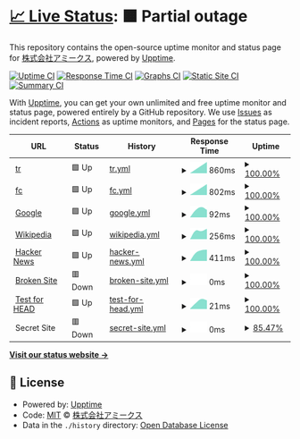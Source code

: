 # [📈 Live Status](https://amicus-1981.github.io/upptime): <!--live status--> **🟧 Partial outage**

This repository contains the open-source uptime monitor and status page for [株式会社アミークス](https://amicus-1981.github.io/upptime), powered by [Upptime](https://github.com/upptime/upptime).

[![Uptime CI](https://github.com/amicus-1981/upptime/workflows/Uptime%20CI/badge.svg)](https://github.com/upptime/upptime/actions?query=workflow%3A%22Uptime+CI%22)
[![Response Time CI](https://github.com/amicus-1981/upptime/workflows/Response%20Time%20CI/badge.svg)](https://github.com/upptime/upptime/actions?query=workflow%3A%22Response+Time+CI%22)
[![Graphs CI](https://github.com/amicus-1981/upptime/workflows/Graphs%20CI/badge.svg)](https://github.com/upptime/upptime/actions?query=workflow%3A%22Graphs+CI%22)
[![Static Site CI](https://github.com/amicus-1981/upptime/workflows/Static%20Site%20CI/badge.svg)](https://github.com/upptime/upptime/actions?query=workflow%3A%22Static+Site+CI%22)
[![Summary CI](https://github.com/amicus-1981/upptime/workflows/Summary%20CI/badge.svg)](https://github.com/upptime/upptime/actions?query=workflow%3A%22Summary+CI%22)

With [Upptime](https://upptime.js.org), you can get your own unlimited and free uptime monitor and status page, powered entirely by a GitHub repository. We use [Issues](https://github.com/amicus-1981/upptime/issues) as incident reports, [Actions](https://github.com/amicus-1981/upptime/actions) as uptime monitors, and [Pages](https://amicus-1981.github.io/upptime) for the status page.

<!--start: status pages-->
<!-- This summary is generated by Upptime (https://github.com/upptime/upptime) -->
<!-- Do not edit this manually, your changes will be overwritten -->
<!-- prettier-ignore -->
| URL | Status | History | Response Time | Uptime |
| --- | ------ | ------- | ------------- | ------ |
| <img alt="" src="https://favicons.githubusercontent.com/tr.ts1.biz" height="13"> [tr](https://tr.ts1.biz) | 🟩 Up | [tr.yml](https://github.com/amicus-1981/upptime/commits/master/history/tr.yml) | <details><summary><img alt="Response time graph" src="./graphs/tr/response-time-week.png" height="20"> 860ms</summary><br><a href="https://amicus-1981.github.io/upptime/history/tr"><img alt="Response time 860" src="https://img.shields.io/endpoint?url=https%3A%2F%2Fraw.githubusercontent.com%2Famicus-1981%2Fupptime%2Fmaster%2Fapi%2Ftr%2Fresponse-time.json"></a><br><a href="https://amicus-1981.github.io/upptime/history/tr"><img alt="24-hour response time 860" src="https://img.shields.io/endpoint?url=https%3A%2F%2Fraw.githubusercontent.com%2Famicus-1981%2Fupptime%2Fmaster%2Fapi%2Ftr%2Fresponse-time-day.json"></a><br><a href="https://amicus-1981.github.io/upptime/history/tr"><img alt="7-day response time 860" src="https://img.shields.io/endpoint?url=https%3A%2F%2Fraw.githubusercontent.com%2Famicus-1981%2Fupptime%2Fmaster%2Fapi%2Ftr%2Fresponse-time-week.json"></a><br><a href="https://amicus-1981.github.io/upptime/history/tr"><img alt="30-day response time 860" src="https://img.shields.io/endpoint?url=https%3A%2F%2Fraw.githubusercontent.com%2Famicus-1981%2Fupptime%2Fmaster%2Fapi%2Ftr%2Fresponse-time-month.json"></a><br><a href="https://amicus-1981.github.io/upptime/history/tr"><img alt="1-year response time 860" src="https://img.shields.io/endpoint?url=https%3A%2F%2Fraw.githubusercontent.com%2Famicus-1981%2Fupptime%2Fmaster%2Fapi%2Ftr%2Fresponse-time-year.json"></a></details> | <details><summary><a href="https://amicus-1981.github.io/upptime/history/tr">100.00%</a></summary><a href="https://amicus-1981.github.io/upptime/history/tr"><img alt="All-time uptime 100.00%" src="https://img.shields.io/endpoint?url=https%3A%2F%2Fraw.githubusercontent.com%2Famicus-1981%2Fupptime%2Fmaster%2Fapi%2Ftr%2Fuptime.json"></a><br><a href="https://amicus-1981.github.io/upptime/history/tr"><img alt="24-hour uptime 100.00%" src="https://img.shields.io/endpoint?url=https%3A%2F%2Fraw.githubusercontent.com%2Famicus-1981%2Fupptime%2Fmaster%2Fapi%2Ftr%2Fuptime-day.json"></a><br><a href="https://amicus-1981.github.io/upptime/history/tr"><img alt="7-day uptime 100.00%" src="https://img.shields.io/endpoint?url=https%3A%2F%2Fraw.githubusercontent.com%2Famicus-1981%2Fupptime%2Fmaster%2Fapi%2Ftr%2Fuptime-week.json"></a><br><a href="https://amicus-1981.github.io/upptime/history/tr"><img alt="30-day uptime 100.00%" src="https://img.shields.io/endpoint?url=https%3A%2F%2Fraw.githubusercontent.com%2Famicus-1981%2Fupptime%2Fmaster%2Fapi%2Ftr%2Fuptime-month.json"></a><br><a href="https://amicus-1981.github.io/upptime/history/tr"><img alt="1-year uptime 100.00%" src="https://img.shields.io/endpoint?url=https%3A%2F%2Fraw.githubusercontent.com%2Famicus-1981%2Fupptime%2Fmaster%2Fapi%2Ftr%2Fuptime-year.json"></a></details>
| <img alt="" src="https://favicons.githubusercontent.com/fc.ts1.biz" height="13"> [fc](https://fc.ts1.biz) | 🟩 Up | [fc.yml](https://github.com/amicus-1981/upptime/commits/master/history/fc.yml) | <details><summary><img alt="Response time graph" src="./graphs/fc/response-time-week.png" height="20"> 802ms</summary><br><a href="https://amicus-1981.github.io/upptime/history/fc"><img alt="Response time 802" src="https://img.shields.io/endpoint?url=https%3A%2F%2Fraw.githubusercontent.com%2Famicus-1981%2Fupptime%2Fmaster%2Fapi%2Ffc%2Fresponse-time.json"></a><br><a href="https://amicus-1981.github.io/upptime/history/fc"><img alt="24-hour response time 802" src="https://img.shields.io/endpoint?url=https%3A%2F%2Fraw.githubusercontent.com%2Famicus-1981%2Fupptime%2Fmaster%2Fapi%2Ffc%2Fresponse-time-day.json"></a><br><a href="https://amicus-1981.github.io/upptime/history/fc"><img alt="7-day response time 802" src="https://img.shields.io/endpoint?url=https%3A%2F%2Fraw.githubusercontent.com%2Famicus-1981%2Fupptime%2Fmaster%2Fapi%2Ffc%2Fresponse-time-week.json"></a><br><a href="https://amicus-1981.github.io/upptime/history/fc"><img alt="30-day response time 802" src="https://img.shields.io/endpoint?url=https%3A%2F%2Fraw.githubusercontent.com%2Famicus-1981%2Fupptime%2Fmaster%2Fapi%2Ffc%2Fresponse-time-month.json"></a><br><a href="https://amicus-1981.github.io/upptime/history/fc"><img alt="1-year response time 802" src="https://img.shields.io/endpoint?url=https%3A%2F%2Fraw.githubusercontent.com%2Famicus-1981%2Fupptime%2Fmaster%2Fapi%2Ffc%2Fresponse-time-year.json"></a></details> | <details><summary><a href="https://amicus-1981.github.io/upptime/history/fc">100.00%</a></summary><a href="https://amicus-1981.github.io/upptime/history/fc"><img alt="All-time uptime 100.00%" src="https://img.shields.io/endpoint?url=https%3A%2F%2Fraw.githubusercontent.com%2Famicus-1981%2Fupptime%2Fmaster%2Fapi%2Ffc%2Fuptime.json"></a><br><a href="https://amicus-1981.github.io/upptime/history/fc"><img alt="24-hour uptime 100.00%" src="https://img.shields.io/endpoint?url=https%3A%2F%2Fraw.githubusercontent.com%2Famicus-1981%2Fupptime%2Fmaster%2Fapi%2Ffc%2Fuptime-day.json"></a><br><a href="https://amicus-1981.github.io/upptime/history/fc"><img alt="7-day uptime 100.00%" src="https://img.shields.io/endpoint?url=https%3A%2F%2Fraw.githubusercontent.com%2Famicus-1981%2Fupptime%2Fmaster%2Fapi%2Ffc%2Fuptime-week.json"></a><br><a href="https://amicus-1981.github.io/upptime/history/fc"><img alt="30-day uptime 100.00%" src="https://img.shields.io/endpoint?url=https%3A%2F%2Fraw.githubusercontent.com%2Famicus-1981%2Fupptime%2Fmaster%2Fapi%2Ffc%2Fuptime-month.json"></a><br><a href="https://amicus-1981.github.io/upptime/history/fc"><img alt="1-year uptime 100.00%" src="https://img.shields.io/endpoint?url=https%3A%2F%2Fraw.githubusercontent.com%2Famicus-1981%2Fupptime%2Fmaster%2Fapi%2Ffc%2Fuptime-year.json"></a></details>
| <img alt="" src="https://favicons.githubusercontent.com/www.google.com" height="13"> [Google](https://www.google.com) | 🟩 Up | [google.yml](https://github.com/amicus-1981/upptime/commits/master/history/google.yml) | <details><summary><img alt="Response time graph" src="./graphs/google/response-time-week.png" height="20"> 92ms</summary><br><a href="https://amicus-1981.github.io/upptime/history/google"><img alt="Response time 92" src="https://img.shields.io/endpoint?url=https%3A%2F%2Fraw.githubusercontent.com%2Famicus-1981%2Fupptime%2Fmaster%2Fapi%2Fgoogle%2Fresponse-time.json"></a><br><a href="https://amicus-1981.github.io/upptime/history/google"><img alt="24-hour response time 76" src="https://img.shields.io/endpoint?url=https%3A%2F%2Fraw.githubusercontent.com%2Famicus-1981%2Fupptime%2Fmaster%2Fapi%2Fgoogle%2Fresponse-time-day.json"></a><br><a href="https://amicus-1981.github.io/upptime/history/google"><img alt="7-day response time 92" src="https://img.shields.io/endpoint?url=https%3A%2F%2Fraw.githubusercontent.com%2Famicus-1981%2Fupptime%2Fmaster%2Fapi%2Fgoogle%2Fresponse-time-week.json"></a><br><a href="https://amicus-1981.github.io/upptime/history/google"><img alt="30-day response time 92" src="https://img.shields.io/endpoint?url=https%3A%2F%2Fraw.githubusercontent.com%2Famicus-1981%2Fupptime%2Fmaster%2Fapi%2Fgoogle%2Fresponse-time-month.json"></a><br><a href="https://amicus-1981.github.io/upptime/history/google"><img alt="1-year response time 92" src="https://img.shields.io/endpoint?url=https%3A%2F%2Fraw.githubusercontent.com%2Famicus-1981%2Fupptime%2Fmaster%2Fapi%2Fgoogle%2Fresponse-time-year.json"></a></details> | <details><summary><a href="https://amicus-1981.github.io/upptime/history/google">100.00%</a></summary><a href="https://amicus-1981.github.io/upptime/history/google"><img alt="All-time uptime 100.00%" src="https://img.shields.io/endpoint?url=https%3A%2F%2Fraw.githubusercontent.com%2Famicus-1981%2Fupptime%2Fmaster%2Fapi%2Fgoogle%2Fuptime.json"></a><br><a href="https://amicus-1981.github.io/upptime/history/google"><img alt="24-hour uptime 100.00%" src="https://img.shields.io/endpoint?url=https%3A%2F%2Fraw.githubusercontent.com%2Famicus-1981%2Fupptime%2Fmaster%2Fapi%2Fgoogle%2Fuptime-day.json"></a><br><a href="https://amicus-1981.github.io/upptime/history/google"><img alt="7-day uptime 100.00%" src="https://img.shields.io/endpoint?url=https%3A%2F%2Fraw.githubusercontent.com%2Famicus-1981%2Fupptime%2Fmaster%2Fapi%2Fgoogle%2Fuptime-week.json"></a><br><a href="https://amicus-1981.github.io/upptime/history/google"><img alt="30-day uptime 100.00%" src="https://img.shields.io/endpoint?url=https%3A%2F%2Fraw.githubusercontent.com%2Famicus-1981%2Fupptime%2Fmaster%2Fapi%2Fgoogle%2Fuptime-month.json"></a><br><a href="https://amicus-1981.github.io/upptime/history/google"><img alt="1-year uptime 100.00%" src="https://img.shields.io/endpoint?url=https%3A%2F%2Fraw.githubusercontent.com%2Famicus-1981%2Fupptime%2Fmaster%2Fapi%2Fgoogle%2Fuptime-year.json"></a></details>
| <img alt="" src="https://favicons.githubusercontent.com/en.wikipedia.org" height="13"> [Wikipedia](https://en.wikipedia.org) | 🟩 Up | [wikipedia.yml](https://github.com/amicus-1981/upptime/commits/master/history/wikipedia.yml) | <details><summary><img alt="Response time graph" src="./graphs/wikipedia/response-time-week.png" height="20"> 256ms</summary><br><a href="https://amicus-1981.github.io/upptime/history/wikipedia"><img alt="Response time 256" src="https://img.shields.io/endpoint?url=https%3A%2F%2Fraw.githubusercontent.com%2Famicus-1981%2Fupptime%2Fmaster%2Fapi%2Fwikipedia%2Fresponse-time.json"></a><br><a href="https://amicus-1981.github.io/upptime/history/wikipedia"><img alt="24-hour response time 256" src="https://img.shields.io/endpoint?url=https%3A%2F%2Fraw.githubusercontent.com%2Famicus-1981%2Fupptime%2Fmaster%2Fapi%2Fwikipedia%2Fresponse-time-day.json"></a><br><a href="https://amicus-1981.github.io/upptime/history/wikipedia"><img alt="7-day response time 256" src="https://img.shields.io/endpoint?url=https%3A%2F%2Fraw.githubusercontent.com%2Famicus-1981%2Fupptime%2Fmaster%2Fapi%2Fwikipedia%2Fresponse-time-week.json"></a><br><a href="https://amicus-1981.github.io/upptime/history/wikipedia"><img alt="30-day response time 256" src="https://img.shields.io/endpoint?url=https%3A%2F%2Fraw.githubusercontent.com%2Famicus-1981%2Fupptime%2Fmaster%2Fapi%2Fwikipedia%2Fresponse-time-month.json"></a><br><a href="https://amicus-1981.github.io/upptime/history/wikipedia"><img alt="1-year response time 256" src="https://img.shields.io/endpoint?url=https%3A%2F%2Fraw.githubusercontent.com%2Famicus-1981%2Fupptime%2Fmaster%2Fapi%2Fwikipedia%2Fresponse-time-year.json"></a></details> | <details><summary><a href="https://amicus-1981.github.io/upptime/history/wikipedia">100.00%</a></summary><a href="https://amicus-1981.github.io/upptime/history/wikipedia"><img alt="All-time uptime 100.00%" src="https://img.shields.io/endpoint?url=https%3A%2F%2Fraw.githubusercontent.com%2Famicus-1981%2Fupptime%2Fmaster%2Fapi%2Fwikipedia%2Fuptime.json"></a><br><a href="https://amicus-1981.github.io/upptime/history/wikipedia"><img alt="24-hour uptime 100.00%" src="https://img.shields.io/endpoint?url=https%3A%2F%2Fraw.githubusercontent.com%2Famicus-1981%2Fupptime%2Fmaster%2Fapi%2Fwikipedia%2Fuptime-day.json"></a><br><a href="https://amicus-1981.github.io/upptime/history/wikipedia"><img alt="7-day uptime 100.00%" src="https://img.shields.io/endpoint?url=https%3A%2F%2Fraw.githubusercontent.com%2Famicus-1981%2Fupptime%2Fmaster%2Fapi%2Fwikipedia%2Fuptime-week.json"></a><br><a href="https://amicus-1981.github.io/upptime/history/wikipedia"><img alt="30-day uptime 100.00%" src="https://img.shields.io/endpoint?url=https%3A%2F%2Fraw.githubusercontent.com%2Famicus-1981%2Fupptime%2Fmaster%2Fapi%2Fwikipedia%2Fuptime-month.json"></a><br><a href="https://amicus-1981.github.io/upptime/history/wikipedia"><img alt="1-year uptime 100.00%" src="https://img.shields.io/endpoint?url=https%3A%2F%2Fraw.githubusercontent.com%2Famicus-1981%2Fupptime%2Fmaster%2Fapi%2Fwikipedia%2Fuptime-year.json"></a></details>
| <img alt="" src="https://favicons.githubusercontent.com/news.ycombinator.com" height="13"> [Hacker News](https://news.ycombinator.com) | 🟩 Up | [hacker-news.yml](https://github.com/amicus-1981/upptime/commits/master/history/hacker-news.yml) | <details><summary><img alt="Response time graph" src="./graphs/hacker-news/response-time-week.png" height="20"> 411ms</summary><br><a href="https://amicus-1981.github.io/upptime/history/hacker-news"><img alt="Response time 411" src="https://img.shields.io/endpoint?url=https%3A%2F%2Fraw.githubusercontent.com%2Famicus-1981%2Fupptime%2Fmaster%2Fapi%2Fhacker-news%2Fresponse-time.json"></a><br><a href="https://amicus-1981.github.io/upptime/history/hacker-news"><img alt="24-hour response time 489" src="https://img.shields.io/endpoint?url=https%3A%2F%2Fraw.githubusercontent.com%2Famicus-1981%2Fupptime%2Fmaster%2Fapi%2Fhacker-news%2Fresponse-time-day.json"></a><br><a href="https://amicus-1981.github.io/upptime/history/hacker-news"><img alt="7-day response time 411" src="https://img.shields.io/endpoint?url=https%3A%2F%2Fraw.githubusercontent.com%2Famicus-1981%2Fupptime%2Fmaster%2Fapi%2Fhacker-news%2Fresponse-time-week.json"></a><br><a href="https://amicus-1981.github.io/upptime/history/hacker-news"><img alt="30-day response time 411" src="https://img.shields.io/endpoint?url=https%3A%2F%2Fraw.githubusercontent.com%2Famicus-1981%2Fupptime%2Fmaster%2Fapi%2Fhacker-news%2Fresponse-time-month.json"></a><br><a href="https://amicus-1981.github.io/upptime/history/hacker-news"><img alt="1-year response time 411" src="https://img.shields.io/endpoint?url=https%3A%2F%2Fraw.githubusercontent.com%2Famicus-1981%2Fupptime%2Fmaster%2Fapi%2Fhacker-news%2Fresponse-time-year.json"></a></details> | <details><summary><a href="https://amicus-1981.github.io/upptime/history/hacker-news">100.00%</a></summary><a href="https://amicus-1981.github.io/upptime/history/hacker-news"><img alt="All-time uptime 100.00%" src="https://img.shields.io/endpoint?url=https%3A%2F%2Fraw.githubusercontent.com%2Famicus-1981%2Fupptime%2Fmaster%2Fapi%2Fhacker-news%2Fuptime.json"></a><br><a href="https://amicus-1981.github.io/upptime/history/hacker-news"><img alt="24-hour uptime 100.00%" src="https://img.shields.io/endpoint?url=https%3A%2F%2Fraw.githubusercontent.com%2Famicus-1981%2Fupptime%2Fmaster%2Fapi%2Fhacker-news%2Fuptime-day.json"></a><br><a href="https://amicus-1981.github.io/upptime/history/hacker-news"><img alt="7-day uptime 100.00%" src="https://img.shields.io/endpoint?url=https%3A%2F%2Fraw.githubusercontent.com%2Famicus-1981%2Fupptime%2Fmaster%2Fapi%2Fhacker-news%2Fuptime-week.json"></a><br><a href="https://amicus-1981.github.io/upptime/history/hacker-news"><img alt="30-day uptime 100.00%" src="https://img.shields.io/endpoint?url=https%3A%2F%2Fraw.githubusercontent.com%2Famicus-1981%2Fupptime%2Fmaster%2Fapi%2Fhacker-news%2Fuptime-month.json"></a><br><a href="https://amicus-1981.github.io/upptime/history/hacker-news"><img alt="1-year uptime 100.00%" src="https://img.shields.io/endpoint?url=https%3A%2F%2Fraw.githubusercontent.com%2Famicus-1981%2Fupptime%2Fmaster%2Fapi%2Fhacker-news%2Fuptime-year.json"></a></details>
| <img alt="" src="https://favicons.githubusercontent.com/thissitedoesnotexist.com" height="13"> [Broken Site](https://thissitedoesnotexist.com) | 🟥 Down | [broken-site.yml](https://github.com/amicus-1981/upptime/commits/master/history/broken-site.yml) | <details><summary><img alt="Response time graph" src="./graphs/broken-site/response-time-week.png" height="20"> 0ms</summary><br><a href="https://amicus-1981.github.io/upptime/history/broken-site"><img alt="Response time 0" src="https://img.shields.io/endpoint?url=https%3A%2F%2Fraw.githubusercontent.com%2Famicus-1981%2Fupptime%2Fmaster%2Fapi%2Fbroken-site%2Fresponse-time.json"></a><br><a href="https://amicus-1981.github.io/upptime/history/broken-site"><img alt="24-hour response time 0" src="https://img.shields.io/endpoint?url=https%3A%2F%2Fraw.githubusercontent.com%2Famicus-1981%2Fupptime%2Fmaster%2Fapi%2Fbroken-site%2Fresponse-time-day.json"></a><br><a href="https://amicus-1981.github.io/upptime/history/broken-site"><img alt="7-day response time 0" src="https://img.shields.io/endpoint?url=https%3A%2F%2Fraw.githubusercontent.com%2Famicus-1981%2Fupptime%2Fmaster%2Fapi%2Fbroken-site%2Fresponse-time-week.json"></a><br><a href="https://amicus-1981.github.io/upptime/history/broken-site"><img alt="30-day response time 0" src="https://img.shields.io/endpoint?url=https%3A%2F%2Fraw.githubusercontent.com%2Famicus-1981%2Fupptime%2Fmaster%2Fapi%2Fbroken-site%2Fresponse-time-month.json"></a><br><a href="https://amicus-1981.github.io/upptime/history/broken-site"><img alt="1-year response time 0" src="https://img.shields.io/endpoint?url=https%3A%2F%2Fraw.githubusercontent.com%2Famicus-1981%2Fupptime%2Fmaster%2Fapi%2Fbroken-site%2Fresponse-time-year.json"></a></details> | <details><summary><a href="https://amicus-1981.github.io/upptime/history/broken-site">100.00%</a></summary><a href="https://amicus-1981.github.io/upptime/history/broken-site"><img alt="All-time uptime 100.00%" src="https://img.shields.io/endpoint?url=https%3A%2F%2Fraw.githubusercontent.com%2Famicus-1981%2Fupptime%2Fmaster%2Fapi%2Fbroken-site%2Fuptime.json"></a><br><a href="https://amicus-1981.github.io/upptime/history/broken-site"><img alt="24-hour uptime 100.00%" src="https://img.shields.io/endpoint?url=https%3A%2F%2Fraw.githubusercontent.com%2Famicus-1981%2Fupptime%2Fmaster%2Fapi%2Fbroken-site%2Fuptime-day.json"></a><br><a href="https://amicus-1981.github.io/upptime/history/broken-site"><img alt="7-day uptime 100.00%" src="https://img.shields.io/endpoint?url=https%3A%2F%2Fraw.githubusercontent.com%2Famicus-1981%2Fupptime%2Fmaster%2Fapi%2Fbroken-site%2Fuptime-week.json"></a><br><a href="https://amicus-1981.github.io/upptime/history/broken-site"><img alt="30-day uptime 100.00%" src="https://img.shields.io/endpoint?url=https%3A%2F%2Fraw.githubusercontent.com%2Famicus-1981%2Fupptime%2Fmaster%2Fapi%2Fbroken-site%2Fuptime-month.json"></a><br><a href="https://amicus-1981.github.io/upptime/history/broken-site"><img alt="1-year uptime 100.00%" src="https://img.shields.io/endpoint?url=https%3A%2F%2Fraw.githubusercontent.com%2Famicus-1981%2Fupptime%2Fmaster%2Fapi%2Fbroken-site%2Fuptime-year.json"></a></details>
| <img alt="" src="https://favicons.githubusercontent.com/www.google.com" height="13"> [Test for HEAD](https://www.google.com) | 🟩 Up | [test-for-head.yml](https://github.com/amicus-1981/upptime/commits/master/history/test-for-head.yml) | <details><summary><img alt="Response time graph" src="./graphs/test-for-head/response-time-week.png" height="20"> 21ms</summary><br><a href="https://amicus-1981.github.io/upptime/history/test-for-head"><img alt="Response time 21" src="https://img.shields.io/endpoint?url=https%3A%2F%2Fraw.githubusercontent.com%2Famicus-1981%2Fupptime%2Fmaster%2Fapi%2Ftest-for-head%2Fresponse-time.json"></a><br><a href="https://amicus-1981.github.io/upptime/history/test-for-head"><img alt="24-hour response time 18" src="https://img.shields.io/endpoint?url=https%3A%2F%2Fraw.githubusercontent.com%2Famicus-1981%2Fupptime%2Fmaster%2Fapi%2Ftest-for-head%2Fresponse-time-day.json"></a><br><a href="https://amicus-1981.github.io/upptime/history/test-for-head"><img alt="7-day response time 21" src="https://img.shields.io/endpoint?url=https%3A%2F%2Fraw.githubusercontent.com%2Famicus-1981%2Fupptime%2Fmaster%2Fapi%2Ftest-for-head%2Fresponse-time-week.json"></a><br><a href="https://amicus-1981.github.io/upptime/history/test-for-head"><img alt="30-day response time 21" src="https://img.shields.io/endpoint?url=https%3A%2F%2Fraw.githubusercontent.com%2Famicus-1981%2Fupptime%2Fmaster%2Fapi%2Ftest-for-head%2Fresponse-time-month.json"></a><br><a href="https://amicus-1981.github.io/upptime/history/test-for-head"><img alt="1-year response time 21" src="https://img.shields.io/endpoint?url=https%3A%2F%2Fraw.githubusercontent.com%2Famicus-1981%2Fupptime%2Fmaster%2Fapi%2Ftest-for-head%2Fresponse-time-year.json"></a></details> | <details><summary><a href="https://amicus-1981.github.io/upptime/history/test-for-head">100.00%</a></summary><a href="https://amicus-1981.github.io/upptime/history/test-for-head"><img alt="All-time uptime 100.00%" src="https://img.shields.io/endpoint?url=https%3A%2F%2Fraw.githubusercontent.com%2Famicus-1981%2Fupptime%2Fmaster%2Fapi%2Ftest-for-head%2Fuptime.json"></a><br><a href="https://amicus-1981.github.io/upptime/history/test-for-head"><img alt="24-hour uptime 100.00%" src="https://img.shields.io/endpoint?url=https%3A%2F%2Fraw.githubusercontent.com%2Famicus-1981%2Fupptime%2Fmaster%2Fapi%2Ftest-for-head%2Fuptime-day.json"></a><br><a href="https://amicus-1981.github.io/upptime/history/test-for-head"><img alt="7-day uptime 100.00%" src="https://img.shields.io/endpoint?url=https%3A%2F%2Fraw.githubusercontent.com%2Famicus-1981%2Fupptime%2Fmaster%2Fapi%2Ftest-for-head%2Fuptime-week.json"></a><br><a href="https://amicus-1981.github.io/upptime/history/test-for-head"><img alt="30-day uptime 100.00%" src="https://img.shields.io/endpoint?url=https%3A%2F%2Fraw.githubusercontent.com%2Famicus-1981%2Fupptime%2Fmaster%2Fapi%2Ftest-for-head%2Fuptime-month.json"></a><br><a href="https://amicus-1981.github.io/upptime/history/test-for-head"><img alt="1-year uptime 100.00%" src="https://img.shields.io/endpoint?url=https%3A%2F%2Fraw.githubusercontent.com%2Famicus-1981%2Fupptime%2Fmaster%2Fapi%2Ftest-for-head%2Fuptime-year.json"></a></details>
| <img alt="" src="https://favicons.githubusercontent.com/null" height="13"> Secret Site | 🟥 Down | [secret-site.yml](https://github.com/amicus-1981/upptime/commits/master/history/secret-site.yml) | <details><summary><img alt="Response time graph" src="./graphs/secret-site/response-time-week.png" height="20"> 0ms</summary><br><a href="https://amicus-1981.github.io/upptime/history/secret-site"><img alt="Response time 0" src="https://img.shields.io/endpoint?url=https%3A%2F%2Fraw.githubusercontent.com%2Famicus-1981%2Fupptime%2Fmaster%2Fapi%2Fsecret-site%2Fresponse-time.json"></a><br><a href="https://amicus-1981.github.io/upptime/history/secret-site"><img alt="24-hour response time 0" src="https://img.shields.io/endpoint?url=https%3A%2F%2Fraw.githubusercontent.com%2Famicus-1981%2Fupptime%2Fmaster%2Fapi%2Fsecret-site%2Fresponse-time-day.json"></a><br><a href="https://amicus-1981.github.io/upptime/history/secret-site"><img alt="7-day response time 0" src="https://img.shields.io/endpoint?url=https%3A%2F%2Fraw.githubusercontent.com%2Famicus-1981%2Fupptime%2Fmaster%2Fapi%2Fsecret-site%2Fresponse-time-week.json"></a><br><a href="https://amicus-1981.github.io/upptime/history/secret-site"><img alt="30-day response time 0" src="https://img.shields.io/endpoint?url=https%3A%2F%2Fraw.githubusercontent.com%2Famicus-1981%2Fupptime%2Fmaster%2Fapi%2Fsecret-site%2Fresponse-time-month.json"></a><br><a href="https://amicus-1981.github.io/upptime/history/secret-site"><img alt="1-year response time 0" src="https://img.shields.io/endpoint?url=https%3A%2F%2Fraw.githubusercontent.com%2Famicus-1981%2Fupptime%2Fmaster%2Fapi%2Fsecret-site%2Fresponse-time-year.json"></a></details> | <details><summary><a href="https://amicus-1981.github.io/upptime/history/secret-site">85.47%</a></summary><a href="https://amicus-1981.github.io/upptime/history/secret-site"><img alt="All-time uptime 99.39%" src="https://img.shields.io/endpoint?url=https%3A%2F%2Fraw.githubusercontent.com%2Famicus-1981%2Fupptime%2Fmaster%2Fapi%2Fsecret-site%2Fuptime.json"></a><br><a href="https://amicus-1981.github.io/upptime/history/secret-site"><img alt="24-hour uptime 0.00%" src="https://img.shields.io/endpoint?url=https%3A%2F%2Fraw.githubusercontent.com%2Famicus-1981%2Fupptime%2Fmaster%2Fapi%2Fsecret-site%2Fuptime-day.json"></a><br><a href="https://amicus-1981.github.io/upptime/history/secret-site"><img alt="7-day uptime 85.47%" src="https://img.shields.io/endpoint?url=https%3A%2F%2Fraw.githubusercontent.com%2Famicus-1981%2Fupptime%2Fmaster%2Fapi%2Fsecret-site%2Fuptime-week.json"></a><br><a href="https://amicus-1981.github.io/upptime/history/secret-site"><img alt="30-day uptime 96.66%" src="https://img.shields.io/endpoint?url=https%3A%2F%2Fraw.githubusercontent.com%2Famicus-1981%2Fupptime%2Fmaster%2Fapi%2Fsecret-site%2Fuptime-month.json"></a><br><a href="https://amicus-1981.github.io/upptime/history/secret-site"><img alt="1-year uptime 99.39%" src="https://img.shields.io/endpoint?url=https%3A%2F%2Fraw.githubusercontent.com%2Famicus-1981%2Fupptime%2Fmaster%2Fapi%2Fsecret-site%2Fuptime-year.json"></a></details>

<!--end: status pages-->

[**Visit our status website →**](https://amicus-1981.github.io/upptime)

## 📄 License

- Powered by: [Upptime](https://github.com/upptime/upptime)
- Code: [MIT](./LICENSE) © [株式会社アミークス](https://amicus-1981.github.io/upptime)
- Data in the `./history` directory: [Open Database License](https://opendatacommons.org/licenses/odbl/1-0/)
